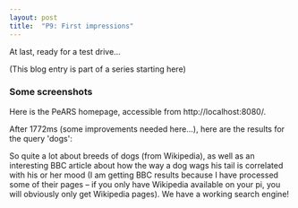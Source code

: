 ```yaml
---
layout: post
title:  "P9: First impressions"
---
```


At last, ready for a test drive…

(This blog entry is part of a series starting here)

### Some screenshots

Here is the PeARS homepage, accessible from http://localhost:8080/.

After 1772ms (some improvements needed here...), here are the results for the query 'dogs':

So quite a lot about breeds of dogs (from Wikipedia), as well as an interesting BBC article about how the way a dog wags his tail is correlated with his or her mood (I am getting BBC results because I have processed some of their pages – if you only have Wikipedia available on your pi, you will obviously only get Wikipedia pages). We have a working search engine!

